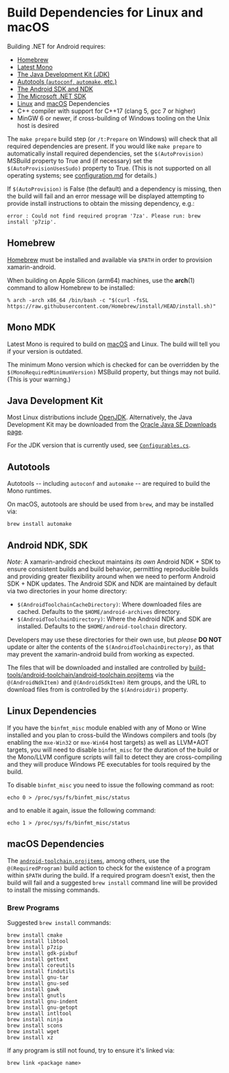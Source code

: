 # Build Dependencies for Linux and macOS

Building .NET for Android requires:

  * [Homebrew](#homebrew)
  * [Latest Mono](#mono-sdk)
  * [The Java Development Kit (JDK)](#jdk)
  * [Autotools (`autoconf`, `automake`, etc.)](#autotools)
  * [The Android SDK and NDK](#ndk)
  * [The Microsoft .NET SDK][dotnetsdk]
  * [Linux](#Linux) and [macOS](#macOS) Dependencies
  * C++ compiler with support for C++17 (clang 5, gcc 7 or higher)
  * MinGW 6 or newer, if cross-building of Windows tooling on the
    Unix host is desired

[dotnetsdk]: https://docs.microsoft.com/de-de/dotnet/core/install/sdk

The `make prepare` build step (or `/t:Prepare` on Windows) will
check that all required dependencies are present.
If you would like `make prepare` to automatically install
required dependencies, set the `$(AutoProvision)` MSBuild property to True
and (if necessary) set the `$(AutoProvisionUsesSudo)` property to True.
(This is not supported on all operating systems;
see [configuration.md](../configuration.md) for details.)

If `$(AutoProvision)` is False (the default) and a dependency is missing,
then the build will fail and an error message will be displayed attempting
to provide install instructions to obtain the missing dependency, e.g.:

    error : Could not find required program '7za'. Please run: brew install 'p7zip'.

<a name="homebrew" />

## Homebrew

[Homebrew](https://brew.sh) must be installed and available via `$PATH` in
order to provision xamarin-android.

When building on Apple Silicon (arm64) machines, use the **arch**(1) command to
allow Homebrew to be installed:

	% arch -arch x86_64 /bin/bash -c "$(curl -fsSL https://raw.githubusercontent.com/Homebrew/install/HEAD/install.sh)"


<a name="mono-sdk" />

## Mono MDK

Latest Mono is required to build on [macOS][osx-mono] and Linux.
The build will tell you if your version is outdated.

[osx-mono]: http://www.mono-project.com/download/#download-mac
[xmlpeek]: https://msdn.microsoft.com/en-us/library/ff598684.aspx

The minimum Mono version which is checked for can be overridden by the
`$(MonoRequiredMinimumVersion)` MSBuild property, but things may not build.
(This is your warning.)


<a name="jdk" />

## Java Development Kit

Most Linux distributions include [OpenJDK][openjdk].
Alternatively, the Java Development Kit may be downloaded from the
[Oracle Java SE Downloads page][download-jdk].

[openjdk]: https://openjdk.java.net
[download-jdk]: http://www.oracle.com/technetwork/java/javase/downloads/

For the JDK version that is currently used, see [`Configurables.cs`](/build-tools/xaprepare/xaprepare/ConfigAndData/Configurables.cs).


<a name="autotools" />

## Autotools

Autotools -- including `autoconf` and `automake` -- are required to build
the Mono runtimes.


On macOS, autotools are should be used from `brew`, and may be installed via:

    brew install automake


<a name="ndk" />

## Android NDK, SDK

*Note*: A xamarin-android checkout maintains *its own* Android NDK + SDK
to ensure consistent builds and build behavior, permitting reproducible
builds and providing greater flexibility around when we need to perform
Android SDK + NDK updates. The Android SDK and NDK are maintained by default
via two directories in your home directory:

  * `$(AndroidToolchainCacheDirectory)`: Where downloaded files are cached.
    Defaults to the `$HOME/android-archives` directory.
  * `$(AndroidToolchainDirectory)`: Where the Android NDK and SDK are installed.
    Defaults to the `$HOME/android-toolchain` directory.

Developers may use these directories for their own use, but *please* **DO NOT**
update or alter the contents of the `$(AndroidToolchainDirectory)`, as that may
prevent the xamarin-android build from working as expected.

The files that will be downloaded and installed are controlled by
[build-tools/android-toolchain/android-toolchain.projitems][android-toolchain.projitems]
via the `@(AndroidNdkItem)` and `@(AndroidSdkItem)` item groups, and the
URL to download files from is controlled by the `$(AndroidUri)` property.

[android-toolchain.projitems]: ../../../build-tools/android-toolchain/android-toolchain.projitems


<a name="Linux" />

## Linux Dependencies

If you have the `binfmt_misc` module enabled with any of Mono or Wine installed and
you plan to cross-build the Windows compilers and tools (by enabling the `mxe-Win32`
or `mxe-Win64` host targets) as well as LLVM+AOT targets, you will need to disable
`binfmt_misc` for the duration of the build or the Mono/LLVM configure scripts will
fail to detect they are cross-compiling and they will produce Windows PE executables
for tools required by the build.

To disable `binfmt_misc` you need to issue the following command as root:

    echo 0 > /proc/sys/fs/binfmt_misc/status

and to enable it again, issue the following command:

    echo 1 > /proc/sys/fs/binfmt_misc/status


<a name="macOS" />

## macOS Dependencies

The [`android-toolchain.projitems`](../../../build-tools/android-toolchain/android-toolchain.projitems), among
others, use the `@(RequiredProgram)` build action to check for the existence
of a program within `$PATH` during the build. If a required program doesn't
exist, then the build will fail and a suggested `brew install` command line
will be provided to install the missing commands.

### Brew Programs

Suggested `brew install` commands:

    brew install cmake
    brew install libtool
    brew install p7zip
    brew install gdk-pixbuf
    brew install gettext
    brew install coreutils
    brew install findutils
    brew install gnu-tar
    brew install gnu-sed
    brew install gawk
    brew install gnutls
    brew install gnu-indent
    brew install gnu-getopt
    brew install intltool
    brew install ninja
    brew install scons
    brew install wget
    brew install xz

If any program is still not found, try to ensure it's linked via:

    brew link <package name>
